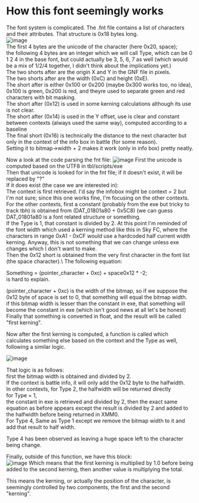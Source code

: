 # How this font seemingly works

The font system is complicated. 
The .fnt file contains a list of characters and their attributes. That structure is 0x18 bytes long.\
![image](https://user-images.githubusercontent.com/69110695/173181150-c4cbe3c0-29fa-4ea1-b933-d82b8e8d2fdc.png)\
The first 4 bytes are the unicode of the character (here 0x20, space); \
the following 4 bytes are an integer which we will call Type, which can be 0 1 2 4 in the base font, but could actually be 3, 5, 6, 7 as well (which would be a mix of 1/2/4 together, I didn't think about the implications yet.)\
The two shorts after are the origin X and Y in the GNF file in pixels. \
The two shorts after are the width (0xC) and height (0xE).\
The short after is either 0x100 or 0x200 (maybe 0x300 works too, no idea), 0x100 is green, 0x200 is red, and theyre used to separate green and red characters with bit masking.\
The short after (0x12) is used in some kerning calculations although its use is not clear.\
The short after (0x14) is used in the Y offset, use is clear and constant between contexts (always used the same way), computed according to a baseline\
The final short (0x16) is technically the distance to the next character but only in the context of the info box in battle (for some reason).\
Setting it to bitmap->width + 2 makes it work (only in info box) pretty neatly.

Now a look at the code parsing the fnt file:
![image](https://user-images.githubusercontent.com/69110695/173181046-cd594531-b197-4b6b-841b-034e143b56f2.png)
First the unicode is computed based on the UTF8 in tbl/scripts/exe\
Then that unicode is looked for in the fnt file; if it doesn't exist, it will be replaced by "?"\
If it does exist (the case we are interested in):\
The context is first retrieved. I'd say the infobox might be context = 2 but I'm not sure; since this one works fine, I'm focusing on the other contexts.\
For the other contexts, first a constant (probably from the exe but tricky to track tbh) is obtained from (DAT_01801a80 + 0x5C8) (we can guess DAT_01801a80 is a font related structure or something.\
If the Type is 1, that constant is divided by 2. At this point I'm reminded of the font width which used a kerning method like this in Sky FC, where the characters in range 0xA1 - 0xCF would use a hardcoded half current width kerning. Anyway, this is not something that we can change unless exe changes which I don't want to make.\
Then the 0x12 short is obtained from the very first character in the font list (the space character).\ 
The following equation:


Something = (pointer_character + 0xc) + space0x12 * -2;\
is hard to explain.

(pointer_character + 0xc) is the width of the bitmap, so if we suppose the 0x12 byte of space is set to 0, that something will equal the bitmap width.\
if this bitmap width is lesser than the constant in exe, that something will become the constant in exe (which isn't good news at all let's be honest)\
Finally that something is converted in float, and the result will be called "first kerning".

Now after the first kerning is computed, a function is called which calculates something else based on the context and the Type as well, following a similar logic.

![image](https://user-images.githubusercontent.com/69110695/173181645-eac917e3-145e-4a3f-aaa9-191bdaff1844.png)

That logic is as follows: \
first the bitmap width is obtained and divided by 2.\
If the context is battle info, it will only add the 0x12 byte to the halfwidth.\
In other contexts, for Type 2, the halfwidth will be returned directly\
for Type = 1,\
the constant in exe is retrieved and divided by 2, then the exact same equation as before appears except the result is divided by 2 and added to the halfwidth before being returned in XMM0.\
For Type 4, Same as Type 1 except we remove the bitmap width to it and add that result to half width. 

Type 4 has been observed as leaving a huge space left to the character being change.

Finally, outside of this function, we have this block: \
![image](https://user-images.githubusercontent.com/69110695/173181958-c81ac857-8474-446d-b45f-39b4cba48db3.png)
Which means that the first kerning is multiplied by 1.0 before being added to the second kerning, then another value is multiplying the total.

This means the kerning, or actually the position of the character, is seemingly controlled by two components, the first and the second "kerning".
